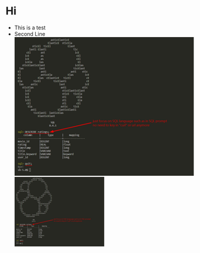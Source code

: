 # Hi

- This is a test
- Second Line
  ![test](tt.jpg "hi")
  <img src='tt.jpg' alt='test' style='max-width: 50%;'/>
